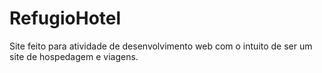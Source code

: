 # RefugioHotel
Site feito para atividade de desenvolvimento web com o intuito de ser um site de hospedagem e viagens.
